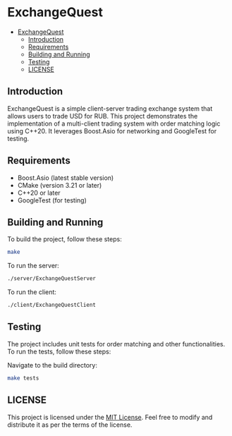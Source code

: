 # ExchangeQuest

- [ExchangeQuest](#exchangequest)
  - [Introduction](#introduction)
  - [Requirements](#requirements)
  - [Building and Running](#building-and-running)
  - [Testing](#testing)
  - [LICENSE](#license)

## Introduction
ExchangeQuest is a simple client-server trading exchange system that allows users to trade USD for RUB. This project demonstrates the implementation of a multi-client trading system with order matching logic using C++20. It leverages Boost.Asio for networking and GoogleTest for testing.

## Requirements
- Boost.Asio (latest stable version)
- CMake (version 3.21 or later)
- C++20 or later
- GoogleTest (for testing)

## Building and Running
To build the project, follow these steps:


```sh
make
```

To run the server:
```sh
./server/ExchangeQuestServer
```

To run the client:
```sh
./client/ExchangeQuestClient
```

## Testing
The project includes unit tests for order matching and other functionalities. To run the tests, follow these steps:

Navigate to the build directory:
```sh
make tests
```

## LICENSE
This project is licensed under the [MIT License](LICENSE). Feel free to modify and distribute it as per the terms of the license.